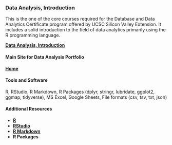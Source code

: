 ### Data Analysis, Introduction

This is the one of the core courses required for the Database and Data Analytics Certificate program offered by UCSC Silicon Valley Extension. It includes a 
solid introduction to the field of data analytics primarily using the R programming language.

**[Data Analysis, Introduction](https://dduril.github.io/ucscx-data-analytics/data-analysis/)**

#### Main Site for Data Analysis Portfolio

**[Home](https://dduril.github.io/ucscx-data-analytics/)**

#### Tools and Software

R, RStudio, R Markdown, R Packages (dplyr, stringr, lubridate, ggplot2, ggmap, tidyverse), MS Excel, Google Sheets, File formats (csv, tsv, txt, json)

#### Additional Resources

- **[R](https://cran.r-project.org/)**
- **[RStudio](https://www.rstudio.com/)**
- **[R Markdown](http://rmarkdown.rstudio.com/)**
- **R Packages**
